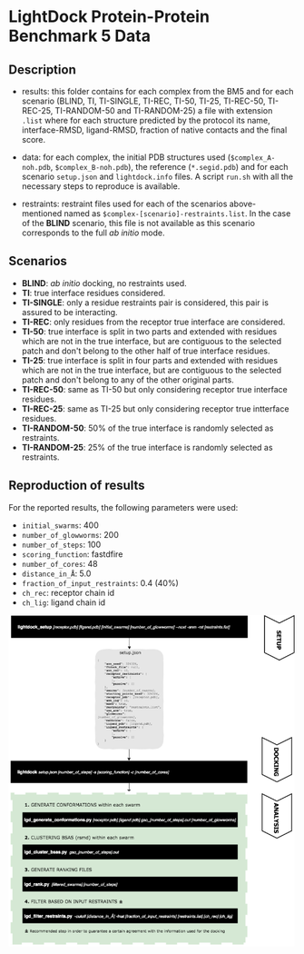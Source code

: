 # LightDock Protein-Protein Benchmark 5 Data

## Description

* results: this folder contains for each complex from the BM5 and for each scenario (BLIND, TI, TI-SINGLE, TI-REC, TI-50, TI-25, TI-REC-50, TI-REC-25, TI-RANDOM-50 and TI-RANDOM-25) a file with extension `.list` where for each structure predicted by the protocol its name, interface-RMSD, ligand-RMSD, fraction of native contacts and the final score.

* data: for each complex, the initial PDB structures used (`$complex_A-noh.pdb`, `$complex_B-noh.pdb`), the reference (`*.segid.pdb`) and for each scenario `setup.json` and `lightdock.info` files. A script `run.sh` with all the necessary steps to reproduce is available.

* restraints: restraint files used for each of the scenarios above-mentioned named as `$complex-[scenario]-restraints.list`. In the case of the **BLIND** scenario, this file is not available as this scenario corresponds to the full *ab initio* mode.


## Scenarios

* **BLIND**: *ab initio* docking, no restraints used.
* **TI**: true interface residues considered.
* **TI-SINGLE**: only a residue restraints pair is considered, this pair is assured to be interacting.
* **TI-REC**: only residues from the receptor true interface are considered.
* **TI-50**: true interface is split in two parts and extended with residues which are not in the true interface, but are contiguous to the selected patch and don't belong to the other half of true interface residues.
* **TI-25**: true interface is split in four parts and extended with residues which are not in the true interface, but are contiguous to the selected patch and don't belong to any of the other original parts.
* **TI-REC-50**: same as TI-50 but only considering receptor true interface residues.
* **TI-REC-25**: same as TI-25 but only considering receptor true intterface residues.
* **TI-RANDOM-50**: 50% of the true interface is randomly selected as restraints. 
* **TI-RANDOM-25**: 25% of the true interface is randomly selected as restraints.


## Reproduction of results

For the reported results, the following parameters were used:

* `initial_swarms`: 400
* `number_of_glowworms`: 200
* `number_of_steps`: 100
* `scoring_function`: fastdfire
* `number_of_cores`: 48
* `distance_in_Å`: 5.0
* `fraction_of_input_restraints`: 0.4 (40%)
* `ch_rec`: receptor chain id
* `ch_lig`: ligand chain id


![LightDock-pipeline](media/LightDock-pipeline-corrected.png)
